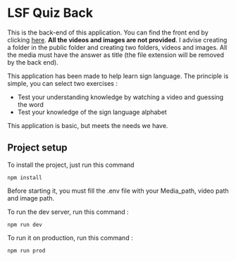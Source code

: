 # LSF Quiz Back

This is the back-end of this application. You can find the front end by clicking [here](http://google.fr). **All the videos and images are not provided**. I advise creating a folder in the public folder and creating two folders, videos and images. All the media must have the answer as  title (the file extension will be removed by the back end).

This application has been made to help learn sign language. The principle is simple, you can select two exercises :
- Test your understanding knowledge by watching a video and guessing the word
- Test your knowledge of the sign language alphabet

This application is basic, but meets the needs we have. 

## Project setup

To install the project, just run this command
```
npm install
```

Before starting it, you must fill the .env file with your Media_path, video path and image path. 

To run the dev server, run this command :
```
npm run dev
```

To run it on production, run this command :
```
npm run prod
```
